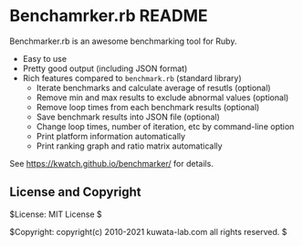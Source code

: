 Benchamrker.rb README
=====================

Benchmarker.rb is an awesome benchmarking tool for Ruby.

* Easy to use
* Pretty good output (including JSON format)
* Rich features compared to ``benchmark.rb`` (standard library)
  * Iterate benchmarks and calculate average of resutls (optional)
  * Remove min and max results to exclude abnormal values (optional)
  * Remove loop times from each benchmark results (optional)
  * Save benchmark results into JSON file (optional)
  * Change loop times, number of iteration, etc by command-line option
  * Print platform information automatically
  * Print ranking graph and ratio matrix automatically

See <https://kwatch.github.io/benchmarker/> for details.



License and Copyright
---------------------

$License: MIT License $

$Copyright: copyright(c) 2010-2021 kuwata-lab.com all rights reserved. $
